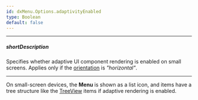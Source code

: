 ```yaml
---
id: dxMenu.Options.adaptivityEnabled
type: Boolean
default: false
---
```

---
##### shortDescription
Specifies whether adaptive UI component rendering is enabled on small screens. Applies only if the [orientation](/api-reference/10%20UI%20Components/dxMenu/1%20Configuration/orientation.md '/Documentation/ApiReference/UI_Components/dxMenu/Configuration/#orientation') is *"horizontal"*.

---
On small-screen devices, the **Menu** is shown as a list icon, and items have a tree structure like the [TreeView](/concepts/05%20Widgets/TreeView/00%20Overview.md '/Documentation/Guide/Widgets/TreeView/Overview/') items if adaptive rendering is enabled.
